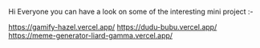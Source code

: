Hi Everyone you can have a look on some of the interesting mini project :- 

https://gamify-hazel.vercel.app/
https://dudu-bubu.vercel.app/
https://meme-generator-liard-gamma.vercel.app/
<!---
misterwyed/misterwyed is a ✨ special ✨ repository because its `README.md` (this file) appears on your GitHub profile.
You can click the Preview link to take a look at your changes.
--->

